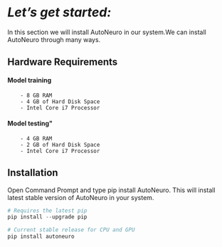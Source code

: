 # **_Let’s get started:_**

In this section we will install AutoNeuro in our system.We can install AutoNeuro through many ways.

## Hardware Requirements

#### Model training
        - 8 GB RAM
        - 4 GB of Hard Disk Space
        - Intel Core i7 Processor
        
#### Model testing"
        - 4 GB RAM
        - 2 GB of Hard Disk Space
        - Intel Core i7 Processor




## Installation

Open Command Prompt and type pip install AutoNeuro. This will install latest stable version of AutoNeuro in your system.

```python
# Requires the latest pip
pip install --upgrade pip

# Current stable release for CPU and GPU
pip install autoneuro
```


